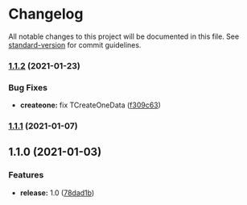 # Changelog

All notable changes to this project will be documented in this file. See [standard-version](https://github.com/conventional-changelog/standard-version) for commit guidelines.

### [1.1.2](https://github.com/wolframdeus/mongodb-controllers/compare/v1.1.1...v1.1.2) (2021-01-23)


### Bug Fixes

* **createone:** fix TCreateOneData ([f309c63](https://github.com/wolframdeus/mongodb-controllers/commit/f309c63bcfd42ac5a0465cce6d937d3688121d24))

### [1.1.1](https://github.com/wolframdeus/mongodb-controllers/compare/v1.1.0...v1.1.1) (2021-01-07)

## 1.1.0 (2021-01-03)


### Features

* **release:** 1.0 ([78dad1b](https://github.com/wolframdeus/mongodb-controllers/commit/78dad1bd98d91ae1e3275665c71f82a71267f56b))
